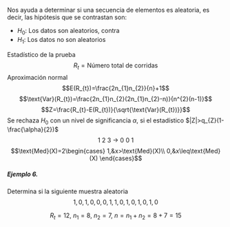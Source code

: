 Nos ayuda a determinar si una secuencia de elementos es aleatoria, es decir, las hipótesis que se contrastan son:
- $H_{0}$: Los datos son aleatorios, contra
- $H_{1}$: Los datos no son aleatorios

Estadístico de la prueba
$$R_{t}=\text{Número total de corridas}$$
Aproximación normal
$$E(R_{t})=\frac{2n_{1}n_{2}}{n}+1$$
$$\text{Var}(R_{t})=\frac{2n_{1}n_{2}(2n_{1}n_{2}-n)}{n^{2}(n-1)}$$
$$Z=\frac{R_{t}-E(R_{t})}{\sqrt{\text{Var}(R_{t})}}$$
Se rechaza $H_{0}$ con un nivel de significancia $\alpha$, si el estadístico $|Z|>q_{Z}(1-\frac{\alpha}{2})$
$$1\ 2\ 3\ \longrightarrow\ 0\ 0\ 1$$
$$\text{Med}(X)=2\begin{cases} 1,&x>\text{Med}(X)\\ 0,&x\leq\text{Med}(X) \end{cases}$$
##### Ejemplo 6.
Determina si la siguiente muestra aleatoria
$$1,0,1,0,0,0,1,1,0,1,0,1,0,1,0$$

$$R_{t}=12,\ n_{1}=8,\ n_{2}=7,\ n=n_{1}+n_{2}=8+7=15$$
